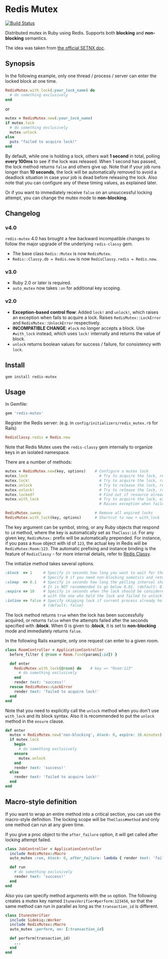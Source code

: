 Redis Mutex
===========

[![Build Status](https://secure.travis-ci.org/kenn/redis-mutex.png)](http://travis-ci.org/kenn/redis-mutex)

Distributed mutex in Ruby using Redis. Supports both **blocking** and **non-blocking** semantics.

The idea was taken from [the official SETNX doc](http://redis.io/commands/setnx).

Synopsis
--------

In the following example, only one thread / process / server can enter the locked block at one time.

```ruby
RedisMutex.with_lock(:your_lock_name) do
  # do something exclusively
end
```

or

```ruby
mutex = RedisMutex.new(:your_lock_name)
if mutex.lock
  # do something exclusively
  mutex.unlock
else
  puts "failed to acquire lock!"
end
```

By default, while one is holding a lock, others wait **1 second** in total, polling **every 100ms** to see if the lock was released.
When 1 second has passed, the lock method returns `false` and others give up. Note that if your job runs longer than **10 seconds**,
the lock will be automatically removed to avoid a deadlock situation in case your job is dead before releasing the lock. Also note
that you can configure any of these timing values, as explained later.

Or if you want to immediately receive `false` on an unsuccessful locking attempt, you can change the mutex mode to **non-blocking**.

Changelog
---------

### v4.0

`redis-mutex` 4.0 has brought a few backward incompatible changes to follow the major upgrade of the underlying `redis-classy` gem.

* The base class `Redis::Mutex` is now `RedisMutex`.
* `Redis::Classy.db = Redis.new` is now `RedisClassy.redis = Redis.new`.

### v3.0

* Ruby 2.0 or later is required.
* `auto_mutex` now takes `:on` for additional key scoping.

### v2.0

* **Exception-based control flow**: Added `lock!` and `unlock!`, which raises an exception when fails to acquire a lock. Raises `RedisMutex::LockError` and `RedisMutex::UnlockError` respectively.
* **INCOMPATIBLE CHANGE**: `#lock` no longer accepts a block. Use `#with_lock` instead, which uses `lock!` internally and returns the value of block.
* `unlock` returns boolean values for success / failure, for consistency with `lock`.

Install
-------

    gem install redis-mutex

Usage
-----

In Gemfile:

```ruby
gem 'redis-mutex'
```

Register the Redis server: (e.g. in `config/initializers/redis_mutex.rb` for Rails)

```ruby
RedisClassy.redis = Redis.new
```

Note that Redis Mutex uses the `redis-classy` gem internally to organize keys in an isolated namespace.

There are a number of methods:

```ruby
mutex = RedisMutex.new(key, options)    # Configure a mutex lock
mutex.lock                                # Try to acquire the lock, returns false when failed
mutex.lock!                               # Try to acquire the lock, raises exception when failed
mutex.unlock                              # Try to release the lock, returns false when failed
mutex.unlock!                             # Try to release the lock, raises exception when failed
mutex.locked?                             # Find out if resource already locked
mutex.with_lock                           # Try to acquire the lock, execute the block, then return the value of the block.
                                          # Raises exception when failed to acquire the lock.

RedisMutex.sweep                        # Remove all expired locks
RedisMutex.with_lock(key, options)      # Shortcut to new + with_lock
```

The key argument can be symbol, string, or any Ruby objects that respond to `id` method, where the key is automatically set as
`TheClass:id`. For any given key, `RedisMutex:` prefix will be automatically prepended. For instance, if you pass a `Room`
object with id of `123`, the actual key in Redis will be `RedisMutex:Room:123`. The automatic prefixing and instance binding
is the feature of `RedisClassy` - for more internal details, refer to [Redis Classy](https://github.com/kenn/redis-classy).

The initialize method takes several options.

```ruby
:block  => 1     # Specify in seconds how long you want to wait for the lock to be released.
                 # Specify 0 if you need non-blocking sematics and return false immediately. (default: 1)
:sleep  => 0.1   # Specify in seconds how long the polling interval should be when :block is given.
                 # It is NOT recommended to go below 0.01. (default: 0.1)
:expire => 10    # Specify in seconds when the lock should be considered stale when something went wrong
                 # with the one who held the lock and failed to unlock. (default: 10)
:inline => false # Specify skipping lock if current process already hold it.
                 # (default: false)
```

The lock method returns `true` when the lock has been successfully acquired, or returns `false` when the attempts failed after
the seconds specified with **:block**. When 0 is given to **:block**, it is set to **non-blocking** mode and immediately returns `false`.

In the following Rails example, only one request can enter to a given room.

```ruby
class RoomController < ApplicationController
  before_filter { @room = Room.find(params[:id]) }

  def enter
    RedisMutex.with_lock(@room) do    # key => "Room:123"
      # do something exclusively
    end
    render text: 'success!'
  rescue RedisMutex::LockError
    render text: 'failed to acquire lock!'
  end
end
```

Note that you need to explicitly call the `unlock` method when you don't use `with_lock` and its block syntax. Also it is recommended to
put the `unlock` method in the `ensure` clause.

```ruby
def enter
  mutex = RedisMutex.new('non-blocking', block: 0, expire: 10.minutes)
  if mutex.lock
    begin
      # do something exclusively
    ensure
      mutex.unlock
    end
    render text: 'success!'
  else
    render text: 'failed to acquire lock!'
  end
end
```

Macro-style definition
----------------------

If you want to wrap an entire method into a critical section, you can use the macro-style definition. The locking scope
will be `TheClass#method` and only one method can run at any given time.

If you give a proc object to the `after_failure` option, it will get called after locking attempt failed.

```ruby
class JobController < ApplicationController
  include RedisMutex::Macro
  auto_mutex :run, block: 0, after_failure: lambda { render text: 'failed to acquire lock!' }

  def run
    # do something exclusively
    render text: 'success!'
  end
end
```

Also you can specify method arguments with the `on` option. The following creates a mutex key named `ItunesVerifier#perform:123456`, so that the same method can run in parallel as long as the `transaction_id` is different.

```ruby
class ItunesVerifier
  include Sidekiq::Worker
  include RedisMutex::Macro
  auto_mutex :perform, on: [:transaction_id]

  def perform(transaction_id)
    ...
  end
end
```

